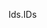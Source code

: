<span data-ttu-id="d5f2f-101">Ids.</span><span class="sxs-lookup"><span data-stu-id="d5f2f-101">IDs</span></span>